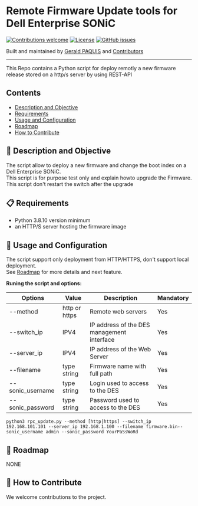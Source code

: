 # Remote Firmware Update tools for Dell Enterprise SONiC

[![Contributions welcome](https://img.shields.io/badge/contributions-welcome-orange.svg)](#-how-to-contribute)
[![License](https://img.shields.io/badge/license-GPL-blue.svg)](https://github.com/gpaquis/SONiC_FirmwareUpdater/blob/main/License.md)
[![GitHub issues](https://img.shields.io/github/issues/gpaquis/SONiC_FirmwareUpdater)](https://github.com/gpaquis/SONiC_FirmwareUpdater/issues)

Built and maintained by [Gerald PAQUIS](https://github.com/gpaquis) and [Contributors](https://github.com/gpaquis/SONiC_FirmwareUpdater/graphs/contributors)

--------------------
This Repo contains a Python script for deploy remotly a new firmware release stored on a http/s server by using REST-API

## Contents

- [Description and Objective](#-description-and-objective)
- [Requirements](#-requirements)
- [Usage and Configuration](#Usage-and-Configuration)
- [Roadmap](#Roadmap)
- [How to Contribute](#-how-to-contribute)

## 🚀 Description and Objective

The script allow to deploy a new firmware and change the boot index on a Dell Enterprise SONiC. <br />
This script is for purpose test only and explain howto upgrade the Firmware. <br />
This script don't restart the switch after the upgrade

## 📋 Requirements
- Python 3.8.10 version minimum
- an HTTP/S server hosting the firmware image

## 🏁 Usage and Configuration
The script support only deployment from HTTP/HTTPS, don't support local deployment.<br />
See [Roadmap](#Roadmap) for more details and next feature.

**Runing the script and options:**

| Options         | Value            | Description                                 | Mandatory |
|-----------------|------------------|---------------------------------------------|-----------|
|--method         | http or https    | Remote web servers                          |   Yes     |
|--switch_ip      | IPV4             | IP address of the DES management interface  |   Yes     |
|--server_ip      | IPV4             | IP address of the Web Server                |   Yes     |
|--filename       | type string      | Firmware name with full path                |   Yes     |
|--sonic_username | type string      | Login used to access to the DES             |   Yes     |
|--sonic_password | type string      | Password used to access to the DES          |   Yes     |


  `python3 rpc_update.py --method [http|https] --switch_ip 192.168.101.101 --server_ip 192.168.1.100 --filename firmware.bin--sonic_username admin --sonic_password YourPaSsWoRd`

## 📅 Roadmap
NONE <br />

## 👏 How to Contribute
We welcome contributions to the project.
